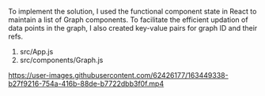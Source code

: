 To implement the solution, I used the functional component state in React to maintain a list of Graph components. To facilitate the efficient updation of data points in the graph, I also created key-value pairs for graph ID and their refs. 


1. src/App.js
2. src/components/Graph.js



https://user-images.githubusercontent.com/62426177/163449338-b27f9216-754a-416b-88de-b7722dbb3f0f.mp4

